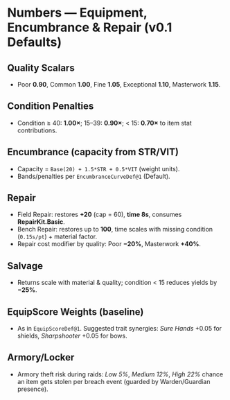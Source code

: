 # Numbers — Equipment, Encumbrance & Repair (v0.1 Defaults)

## Quality Scalars
- Poor **0.90**, Common **1.00**, Fine **1.05**, Exceptional **1.10**, Masterwork **1.15**.

## Condition Penalties
- Condition ≥ 40: **1.00×**; 15–39: **0.90×**; < 15: **0.70×** to item stat contributions.

## Encumbrance (capacity from STR/VIT)
- Capacity = `Base(20) + 1.5*STR + 0.5*VIT` (weight units).
- Bands/penalties per `EncumbranceCurveDef@1` (Default).

## Repair
- Field Repair: restores **+20** (cap = 60), **time 8s**, consumes **RepairKit.Basic**.  
- Bench Repair: restores up to **100**, time scales with missing condition (`0.15s/pt`) + material factor.
- Repair cost modifier by quality: Poor **−20%**, Masterwork **+40%**.

## Salvage
- Returns scale with material & quality; condition < 15 reduces yields by **−25%**.

## EquipScore Weights (baseline)
- As in `EquipScoreDef@1`. Suggested trait synergies: *Sure Hands* +0.05 for shields, *Sharpshooter* +0.05 for bows.

## Armory/Locker
- Armory theft risk during raids: *Low 5%*, *Medium 12%*, *High 22%* chance an item gets stolen per breach event (guarded by Warden/Guardian presence).
